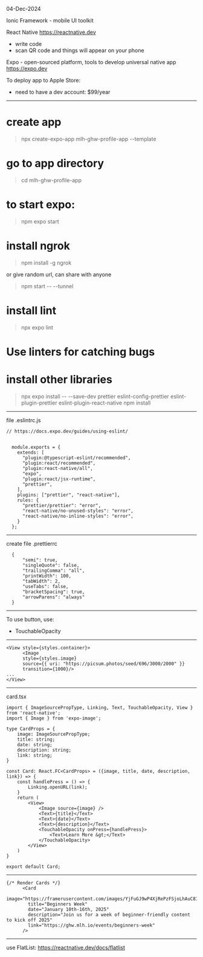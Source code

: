 04-Dec-2024

Ionic Framework - mobile UI toolkit

React Native 
https://reactnative.dev
- write code
- scan QR code and things will appear on your phone

Expo - open-sourced platform, tools to develop universal native app
https://expo.dev

To deploy app to Apple Store:
- need to have a dev account: $99/year

--------------------------------------
# create app
> npx create-expo-app mlh-ghw-profile-app --template

# go to app directory
> cd mlh-ghw-profile-app

# to start expo:
> npm expo start 

# install ngrok
> npm install -g ngrok

or give random url, can share with anyone
> npm start -- --tunnel

# install lint
> npx expo lint

# Use linters for catching bugs

# install other libraries
> npx expo install -- --save-dev prettier eslint-config-prettier eslint-plugin-prettier eslint-plugin-react-native
> npm install
---------------------------------------------
file .eslintrc.js
```
// https://docs.expo.dev/guides/using-eslint/
  
 
  module.exports = {
    extends: [
      "plugin:@typescript-eslint/recommended",
      "plugin:react/recommended",
      "plugin:react-native/all",
      "expo",
      "plugin:react/jsx-runtime",
      "prettier",
    ],
    plugins: ["prettier", "react-native"],
    rules: {
      "prettier/prettier": "error",
      "react-native/no-unused-styles": "error",
      "react-native/no-inline-styles": "error",
    }
  };
```
---------------------------------------------
create file .prettierrc

```
  {
      "semi": true,
      "singleQuote": false,
      "trailingComma": "all",
      "printWidth": 100,
      "tabWidth": 2,
      "useTabs": false,
      "bracketSpacing": true,
      "arrowParens": "always"
  }
```
---------------------------------------------
To use button, use:
- TouchableOpacity

- ---------------------------------------------
```
<View style={styles.container}>
      <Image 
      style={styles.image} 
      source={{ uri: "https://picsum.photos/seed/696/3000/2000" }}
      transition={1000}/>
...
</View>
```
---------------------------------------------
        
card.tsx

```
import { ImageSourcePropType, Linking, Text, TouchableOpacity, View } from 'react-native';
import { Image } from 'expo-image';

type CardProps = {
    image: ImageSourcePropType;
    title: string;
    date: string;
    description: string;
    link: string;
}

const Card: React.FC<CardProps> = ({image, title, date, description, link}) => {
    const handlePress = () => {
        Linking.openURL(link);
    }
    return (
        <View>
            <Image source={image} />
            <Text>{title}</Text>
            <Text>{date}</Text>
            <Text>{description}</Text>
            <TouchableOpacity onPress={handlePress}>
                <Text>Learn More &gt;</Text>
            </TouchableOpacity>
        </View>
    )
}

export default Card;
```
------------------------------------------
```
{/* Render Cards */}
      <Card 
        image="https://framerusercontent.com/images/YjFuGJ9wP4XjRePzFSjoLhAuC8I.png"
        title="Beginners Week"
        date="January 10th-16th, 2025"
        description="Join us for a week of beginner-friendly content to kick off 2025"
        link="https://ghw.mlh.io/events/beginners-week"
      />
```
------------------------------------------

use FlatList: https://reactnative.dev/docs/flatlist
